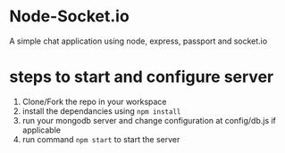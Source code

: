 # Node-Socket.io
A simple chat application using node, express, passport and socket.io

# steps to start and configure server
1. Clone/Fork the repo in your workspace
2. install the dependancies using `npm install`
4. run your mongodb server and change configuration at config/db.js if applicable
5. run command `npm start` to start the server

